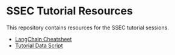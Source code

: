 # SSEC Tutorial Resources

This repository contains resources for the SSEC tutorial sessions.

- [LangChain Cheatsheet](langchain_cheatsheet.pdf)
- [Tutorial Data Script](download_data.py)
